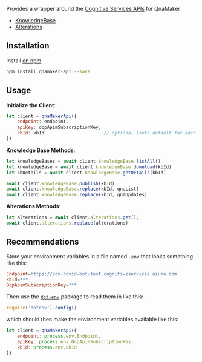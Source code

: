 
Provides a wrapper around the [Cognitive Services APIs](https://docs.microsoft.com/en-us/rest/api/cognitiveservices/) for QnaMaker

* [KnowledgeBase](https://docs.microsoft.com/en-us/rest/api/cognitiveservices/qnamaker/knowledgebase)
* [Alterations](https://docs.microsoft.com/en-us/rest/api/cognitiveservices/qnamaker/alterations)

## Installation

Install [on npm](https://www.npmjs.com/package/qnamaker-api)

```bash
npm install qnamaker-api --save
```

## Usage

**Initialize the Client**:

```js
let client = qnaMakerApi({
    endpoint: endpoint,
    apiKey: ocpApimSubscriptionKey,
    kbId: kbId                      // optional (sets default for each method)
})
```

**Knowledge Base Methods**:

```js
let knowledgeBases = await client.knowledgeBase.listAll()
let knowledgeBase = await client.knowledgeBase.download(kbId)
let kbDetails = await client.knowledgeBase.getDetails(kbId)

await client.knowledgeBase.publish(kbId)
await client.knowledgeBase.replace(kbId, qnaList)
await client.knowledgeBase.replace(kbId, qnaUpdates)
```

**Alterations Methods**:

```js
let alterations = await client.alterations.get();
await client.alterations.replace(alterations)
```

## Recommendations

Store your environment variables in a file named `.env` that looks something like this:

```ini
Endpoint=https://sov-covid-bot-test.cognitiveservices.azure.com
kbId=***
OcpApimSubscriptionKey=***
```

Then use the [`dot-env`](https://www.npmjs.com/package/dotenv) package to read them in like this:

```js
require('dotenv').config()
```

which should then make the environment variables available like this:

```js
let client = qnaMakerApi({
    endpoint: process.env.Endpoint,
    apiKey: process.env.OcpApimSubscriptionKey,
    kbId: process.env.kbId
})
```
